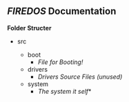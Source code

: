 ## *FIREDOS* Documentation

**Folder Structer**

- src

    - boot
        - *File for Booting!*
    - drivers
        - *Drivers Source Files (unused)*
    - system
        - *The system it self**